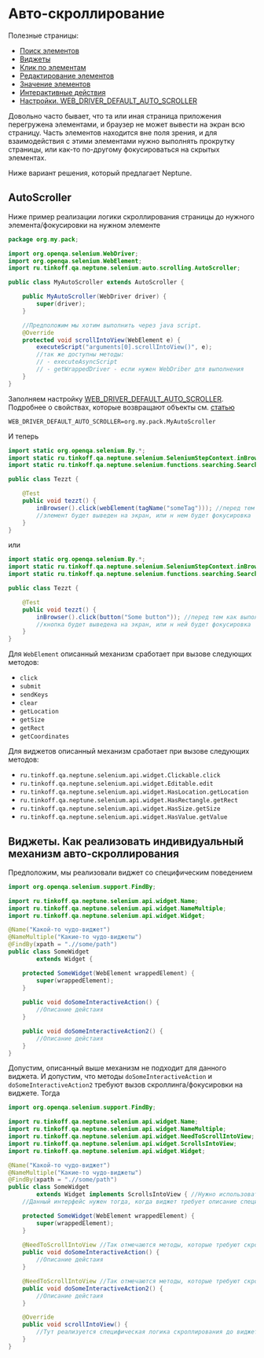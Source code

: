 # Авто-скроллирование

Полезные страницы:

- [Поиск элементов](ELEMENTS_SEARCHING.MD)
- [Виджеты](./WIDGET.MD)
- [Клик по элементам](./CLICK.MD)
- [Редактирование элементов](./EDIT.MD)
- [Значение элементов](./ELEMENT_VALUE.MD)
- [Интерактивные действия](./INTERACTION.MD)
- [Настройки. WEB_DRIVER_DEFAULT_AUTO_SCROLLER](./SETTINGS.MD#web_driver_default_auto_scroller)

Довольно часто бывает, что та или иная страница приложения перегружена элементами, и браузер не может вывести 
на экран всю страницу. Часть элементов находится вне поля зрения, и для взаимодействия с этими элементами нужно выполнять 
прокрутку страницы, или как-то по-другому фокусироваться на скрытых элементах.

Ниже вариант решения, который предлагает Neptune.

## AutoScroller

Ниже пример реализации логики скроллирования страницы до нужного элемента/фокусировки на нужном элементе

```java
package org.my.pack;

import org.openqa.selenium.WebDriver;
import org.openqa.selenium.WebElement;
import ru.tinkoff.qa.neptune.selenium.auto.scrolling.AutoScroller;

public class MyAutoScroller extends AutoScroller {

    public MyAutoScroller(WebDriver driver) {
        super(driver);
    }

    //Предположим мы хотим выполнить через java script.
    @Override
    protected void scrollIntoView(WebElement e) {
        executeScript("arguments[0].scrollIntoView()", e);
        //так же доступны методы:
        // - executeAsyncScript
        // - getWrappedDriver - если нужен WebDriber для выполнения
    }
}
```

Заполняем настройку [WEB_DRIVER_DEFAULT_AUTO_SCROLLER](./SETTINGS.MD#web_driver_default_auto_scroller). Подробнее о свойствах, 
которые возвращают объекты см. [статью](./../../../core.api/doc/rus/SETTINGS.MD#Свойства-для-создания-и-возврата-объектов)

```properties
WEB_DRIVER_DEFAULT_AUTO_SCROLLER=org.my.pack.MyAutoScroller
```

И теперь

```java
import static org.openqa.selenium.By.*;
import static ru.tinkoff.qa.neptune.selenium.SeleniumStepContext.inBrowser;
import static ru.tinkoff.qa.neptune.selenium.functions.searching.SearchSupplier.*;

public class Tezzt {

    @Test
    public void tezzt() {
        inBrowser().click(webElement(tagName("someTag"))); //перед тем как выполнить click
        //элемент будет выведен на экран, или н нем будет фокусировка
    }
}
```

или 

```java
import static org.openqa.selenium.By.*;
import static ru.tinkoff.qa.neptune.selenium.SeleniumStepContext.inBrowser;
import static ru.tinkoff.qa.neptune.selenium.functions.searching.SearchSupplier.*;

public class Tezzt {

    @Test
    public void tezzt() {
        inBrowser().click(button("Some button")); //перед тем как выполнить click
        //кнопка будет выведена на экран, или н ней будет фокусировка
    }
}
```

Для `WebElement` описанный механизм сработает при вызове следующих методов:

- `click`
- `submit`
- `sendKeys`
- `clear`
- `getLocation`
- `getSize`
- `getRect`
- `getCoordinates`

Для виджетов описанный механизм сработает при вызове следующих методов:

- `ru.tinkoff.qa.neptune.selenium.api.widget.Clickable.click`
- `ru.tinkoff.qa.neptune.selenium.api.widget.Editable.edit`
- `ru.tinkoff.qa.neptune.selenium.api.widget.HasLocation.getLocation`
- `ru.tinkoff.qa.neptune.selenium.api.widget.HasRectangle.getRect`
- `ru.tinkoff.qa.neptune.selenium.api.widget.HasSize.getSize`
- `ru.tinkoff.qa.neptune.selenium.api.widget.HasValue.getValue`

## Виджеты. Как реализовать индивидуальный механизм авто-скроллирования

Предположим, мы реализовали виджет со специфическим поведением

```java
import org.openqa.selenium.support.FindBy;

import ru.tinkoff.qa.neptune.selenium.api.widget.Name;
import ru.tinkoff.qa.neptune.selenium.api.widget.NameMultiple;
import ru.tinkoff.qa.neptune.selenium.api.widget.Widget;

@Name("Какой-то чудо-виджет")
@NameMultiple("Какие-то чудо-виджеты")
@FindBy(xpath = ".//some/path")
public class SomeWidget
        extends Widget {

    protected SomeWidget(WebElement wrappedElement) {
        super(wrappedElement);
    }
    
    public void doSomeInteractiveAction() {
        //Описание дейстаия
    }

    public void doSomeInteractiveAction2() {
        //Описание дейстаия
    }
}
```

Допустим, описанный выше механизм не подходит для данного виджета. И допустим, что методы `doSomeInteractiveAction` и 
`doSomeInteractiveAction2` требуют вызов скроллинга/фокусировки на виджете. Тогда

```java
import org.openqa.selenium.support.FindBy;

import ru.tinkoff.qa.neptune.selenium.api.widget.Name;
import ru.tinkoff.qa.neptune.selenium.api.widget.NameMultiple;
import ru.tinkoff.qa.neptune.selenium.api.widget.NeedToScrollIntoView;
import ru.tinkoff.qa.neptune.selenium.api.widget.ScrollsIntoView;
import ru.tinkoff.qa.neptune.selenium.api.widget.Widget;

@Name("Какой-то чудо-виджет")
@NameMultiple("Какие-то чудо-виджеты")
@FindBy(xpath = ".//some/path")
public class SomeWidget
        extends Widget implements ScrollsIntoView { //Нужно использовать этот интерфейс
    //Данный интерфейс нужен тогда, когда виджет требует описание специфического скроллинга/фокуса

    protected SomeWidget(WebElement wrappedElement) {
        super(wrappedElement);
    }
    
    @NeedToScrollIntoView //Так отмечаются методы, которые требуют скроллинга/фокуса 
    public void doSomeInteractiveAction() {
        //Описание дейстаия
    }

    @NeedToScrollIntoView //Так отмечаются методы, которые требуют скроллинга/фокуса 
    public void doSomeInteractiveAction2() {
        //Описание дейстаия
    }

    @Override
    public void scrollIntoView() {
        //Тут реализуется специфическая логика скроллирования до виджета/фокуса на нем
    }
}
```
